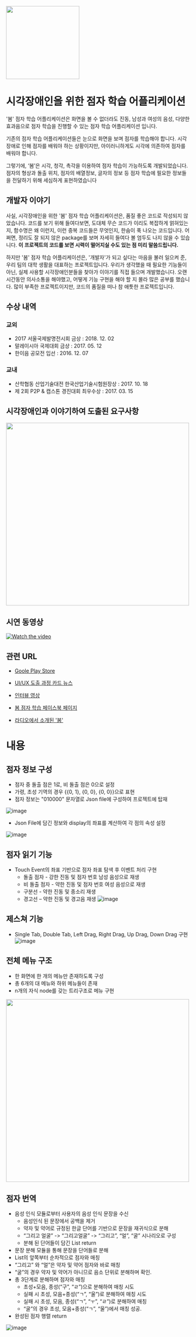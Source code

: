 <img src="https://user-images.githubusercontent.com/20294749/54074178-b8a69100-42d2-11e9-90c6-81e7811dea1d.png" width=200>

# 시각장애인을 위한 점자 학습 어플리케이션
'봄' 점자 학습 어플리케이션은 화면을 볼 수 없더라도 진동, 남성과 여성의 음성, 다양한 효과음으로 점자 학습을 진행할 수 있는 점자 학습 어플리케이션 입니다. 

기존의 점자 학습 어플리케이션들은 눈으로 화면을 보며 점자를 학습해야 합니다. 시각장애로 인해 점자를 배워야 하는 상황이지만, 아이러니하게도 시각에 의존하여 점자를 배워야 합니다.

그렇기에, ‘봄’은 시각, 청각, 촉각을 이용하여 점자 학습이 가능하도록 개발되었습니다. 점자의 형상과 돌출 위치, 점자의 배열정보, 글자의 정보 등 점자 학습에 필요한 정보들을 전달하기 위해 세심하게 표현하였습니다

## 개발자 이야기
사실, 시각장애인을 위한 '봄' 점자 학습 어플리케이션은, 품질 좋은 코드로 작성되지 않았습니다. 코드를 보기 위해 들여다보면, 도대체 무슨 코드가 이리도 복잡하게 얽혀있는지, 함수명은 왜 이런지, 이런 중복 코드들은 무엇인지, 한숨이 푹 나오는 코드입니다. 어쩌면, 정리도 잘 되지 않은 package를 보며 자세히 들여다 볼 엄두도 나지 않을 수 있습니다. **이 프로젝트의 코드를 보면 시력이 떨어지실 수도 있는 점 미리 말씀드립니다.**

하지만 '봄' 점자 학습 어플리케이션은, '개발자'가 되고 싶다는 마음을 불러 일으켜 준, 우리 팀의 대학 생활을 대표하는 프로젝트입니다. 우리가 생각했을 때 필요한 기능들이 아닌, 실제 사용할 시각장애인분들을 찾아가 이야기를 직접 들으며 개발했습니다. 오랜 시간동안 의사소통을 해야했고, 어떻게 기능 구현을 해야 할 지 몰라 많은 공부를 했습니다. 많이 부족한 프로젝트이지만, 코드의 품질을 떠나 참 애틋한 프로젝트입니다.

## 수상 내역
### 교외
- 2017 서울국제발명전시회 금상 : 2018. 12. 02
- 말레이시아 국제대회 금상 : 2017. 05. 12
- 한이음 공모전 입선 : 2016. 12. 07
### 교내
- 산학협동 산업기술대전 한국산업기술시험원장상 : 2017. 10. 18
- 제 2회 P2P & 캡스톤 경진대회 최우수상 : 2017. 03. 15

## 시각장애인과 이야기하여 도출된 요구사항

<img src="https://user-images.githubusercontent.com/20294749/52536131-c8958880-2d99-11e9-88db-44fb560c22a1.png" width=500>

## 시연 동영상    
[![Watch the video](https://user-images.githubusercontent.com/20294749/52535521-d8f63500-2d92-11e9-80d8-1b67dbcbd304.png)](https://www.youtube.com/watch?v=-YME1Dlb4iU&t=45s)

## 관련 URL
- [Goole Play Store](https://play.google.com/store/apps/details?id=com.project.why.braillelearning)

- [UI/UX 도출 과정 카드 뉴스](https://m.facebook.com/story.php?story_fbid=969402966558900&id=962857480546782)

- [인터뷰 영상](https://www.facebook.com/BlackBee.BOM/videos/1003795013119695/?__tn__=kC-R&eid=ARAZzdSx42tnVFjk7WeJnrIz4diiCZG8TTC25UyOlHrhNTWz1IQ0y6OtTV4UD0J_X1PTVlAS3uGB_i4B&hc_ref=ARTyrZqiU-0Pxaj6tV5dM0LTfD8HmOiVkrtIFa2_E-SZ4kQmrjEBFQTJV2Qu353s7zE&fref=nf&__xts__[0]=68.ARCquecUGC1RSWhZQlmLHL_fT1oqKbLJX3MXKKaWupUmqqvD38BgCFHorZBcP1Z80y1yBlPWO0xiec_d4h1qBu3De2wZjd-H9eVuUBJB42T14efskIu-rW_xkY5GLbg1XamFgICFbhwfZZxW8-YnHOurPew7mfq9AOyRXVoWPCU_GEUv2Bn5bvdRqqrw4kb7vLG18mIsDX-lUB-Tm0MYgHHsanrL4UjhvKK6CTDFS-08lVJhsOWS3zZ4L6QSuT0Ir__MPQieNYNwunV4elMwk5SY0s7y7Qeu4JnW-KmcOuhAITKV-uv8lBLYC36kU3OU4LRi4mdYNQO3nOuIK_NeI0j7Qg)

- [봄 점자 학습 페이스북 페이지](https://www.facebook.com/BlackBee.BOM)

- [라디오에서 소개된 '봄'](http://m.ablenews.co.kr/news/newscontent.aspx?categorycode=0048&newscode=004820180810114039868693&fbclid=IwAR3wQnA_qrGKtOoOhN72QNnzDuvOZMewX77VqWRHDNnkU7kWCz3ympS8eG0)


# 내용

## 점자 정보 구성
- 점자 중 돌출 점은 1로, 비 돌출 점은 0으로 설정
- 가령, 초성 기역의 경우 {{0, 1}, {0, 0}, {0, 0}}으로 표현
- 점자 정보는 "010000" 문자열로 Json file에 구성하여 프로젝트에 탑재   

![image](https://user-images.githubusercontent.com/20294749/55057610-0120c580-50ad-11e9-9a4b-d6920defb96f.png)

- Json File에 담긴 정보와 display의 좌표를 계산하여 각 점의 속성 설정   

![image](https://user-images.githubusercontent.com/20294749/55058465-5e1d7b00-50af-11e9-8ca7-e446c656b4ef.png)

## 점자 읽기 기능 
- Touch Event의 좌표 기반으로 점자 좌표 탐색 후 이벤트 처리 구현
  - 돌출 점자 - 강한 진동 및 점자 번호 남성 음성으로 재생
  - 비 돌출 점자 - 약한 진동 및 점자 번호 여성 음성으로 재생
  - 구분선 - 약한 진동 및 종소리 재생
  - 경고선 – 약한 진동 및 경고음 재생
![image](https://user-images.githubusercontent.com/20294749/55059623-bf931900-50b2-11e9-9829-79aa729b5101.png)

 
## 제스쳐 기능
- Single Tab, Double Tab, Left Drag, Right Drag, Up Drag, Down Drag 구현
![image](https://user-images.githubusercontent.com/20294749/55058959-f5cf9900-50b0-11e9-99b7-9d4fa942136e.png)

## 전체 메뉴 구조
- 한 화면에 한 개의 메뉴만 존재하도록 구성
- 총 6개의 대 메뉴와 하위 메뉴들이 존재    
- n개의 자식 node를 갖는 트리구조로 메뉴 구현   
<img src="https://user-images.githubusercontent.com/20294749/54074204-fc00ff80-42d2-11e9-8423-3f93c14d2c96.png" width=500>

## 점자 번역
- 음성 인식 모듈로부터 사용자의 음성 인식 문장을 수신
  - 음성인식 된 문장에서 공백을 제거
  - 약자 및 약어로 규정된 한글 단어를 기반으로 문장을 재귀식으로 분해
  - “그리고 얼굴” -> “그리고얼굴” -> “그리고”, “얼”, “굴” 시나리오로 구성
  - 분해 된 단어들이 담긴 List return
- 문장 분해 모듈을 통해 문장을 단어들로 분해 
- List의 앞쪽부터 순차적으로 점자와 매칭
- “그리고” 와 “얼”은 약자 및 약어 점자와 바로 매칭
- “굴”의 경우 약자 및 약어가 아니므로 음소 단위로 분해하며 확인. 
- 총 3단계로 분해하며 점자와 매칭
  - 초성+모음, 종성(“구”, “ㄹ”)으로 분해하여 매칭 시도
  - 실패 시 초성, 모음+종성(“ㄱ”, “울”)로 분해하여 매칭 시도
  - 실패 시 초성, 모음, 종성(“ㄱ”, “ㅜ”, “ㄹ”)로 분해하여 매칭
  - “굴”의 경우 초성, 모음+종성(“ㄱ”, “울”)에서 매칭 성공. 
- 완성된 점자 행렬 return    

![image](https://user-images.githubusercontent.com/20294749/55062900-2cf67800-50ba-11e9-9c1e-42f6a604d696.png)



